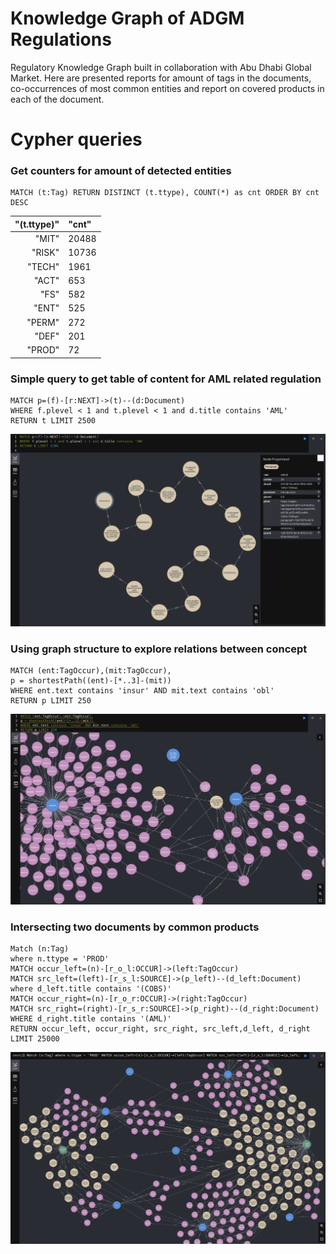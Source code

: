 # Knowledge Graph of ADGM Regulations
Regulatory Knowledge Graph built in collaboration with Abu Dhabi Global Market.
Here are presented reports for amount of tags in the documents, co-occurrences of most common entities and 
report on covered products in each of the document.  

# Cypher queries

### Get counters for amount of detected entities
```cypher
MATCH (t:Tag) RETURN DISTINCT (t.ttype), COUNT(*) as cnt ORDER BY cnt DESC
```

|"(t.ttype)"|"cnt"|
---: | :--- 
|"MIT"      |20488|
|"RISK"     |10736|
|"TECH"     |1961 |
|"ACT"      |653  |
|"FS"       |582  |
|"ENT"      |525  |
|"PERM"     |272  |
|"DEF"      |201  |
|"PROD"     |72   |

### Simple query to get table of content for AML related regulation
```cypher
MATCH p=(f)-[r:NEXT]->(t)--(d:Document)
WHERE f.plevel < 1 and t.plevel < 1 and d.title contains 'AML'
RETURN t LIMIT 2500
```

![Table of content](table_of_content.png)

### Using graph structure to explore relations between concept

```cypher
MATCH (ent:TagOccur),(mit:TagOccur),
p = shortestPath((ent)-[*..3]-(mit))
WHERE ent.text contains 'insur' AND mit.text contains 'obl'
RETURN p LIMIT 250
```
![Shortest path example](./insur_obl_shortestpath_3.png)

### Intersecting two documents by common products

```cypher
Match (n:Tag)
where n.ttype = 'PROD'
MATCH occur_left=(n)-[r_o_l:OCCUR]->(left:TagOccur)
MATCH src_left=(left)-[r_s_l:SOURCE]->(p_left)--(d_left:Document)
where d_left.title contains '(COBS)'
MATCH occur_right=(n)-[r_o_r:OCCUR]->(right:TagOccur)
MATCH src_right=(right)-[r_s_r:SOURCE]->(p_right)--(d_right:Document)
WHERE d_right.title contains '(AML)'
RETURN occur_left, occur_right, src_right, src_left,d_left, d_right LIMIT 25000
```
![Documents intersection example](intersect_2_documents_by_product.png)


